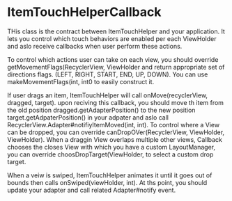 # ItemTouchHelperCallback
THis class is the contract between ItemTouchHelper and your application. It lets you control which touch behaviors are enabled per each ViewHolder and aslo receive callbacks when user perform these actions. 

To control which actions user can take on each view, you should override getMovementFlags(RecyclerView, ViewHolder and return appropriate set of directions flags. (LEFT, RIGHT, START, END, UP, DOWN). You can use makeMovementFlags(int, int0 to easily construct it.

If user drags an item, ItemTouchHelper will call onMove(recyclerView, dragged, target). upon reciving this callback, you should move th item from the old position dragged.getAdapterPosition() to the new position target.getAdpaterPosition() in your adpater and aslo call RecyclerView.Adapter#notifiyItemMoved(int, int). To control where a View can be dropped, you can override canDropOVer(RecyclerView, ViewHolder, ViewHolder). When a draggin View overlaps multiple other views, Callback chooses the closes View with which you have a custom LayoutManager, you can override choosDropTarget(ViewHolder, to select a custom drop target. 

When a veiw is swiped, ItemTouchHelper animates it until  it goes out of bounds then calls onSwiped(viewHolder, int). At ths point, you should update your adapter and call related Adapter#notify event. 
